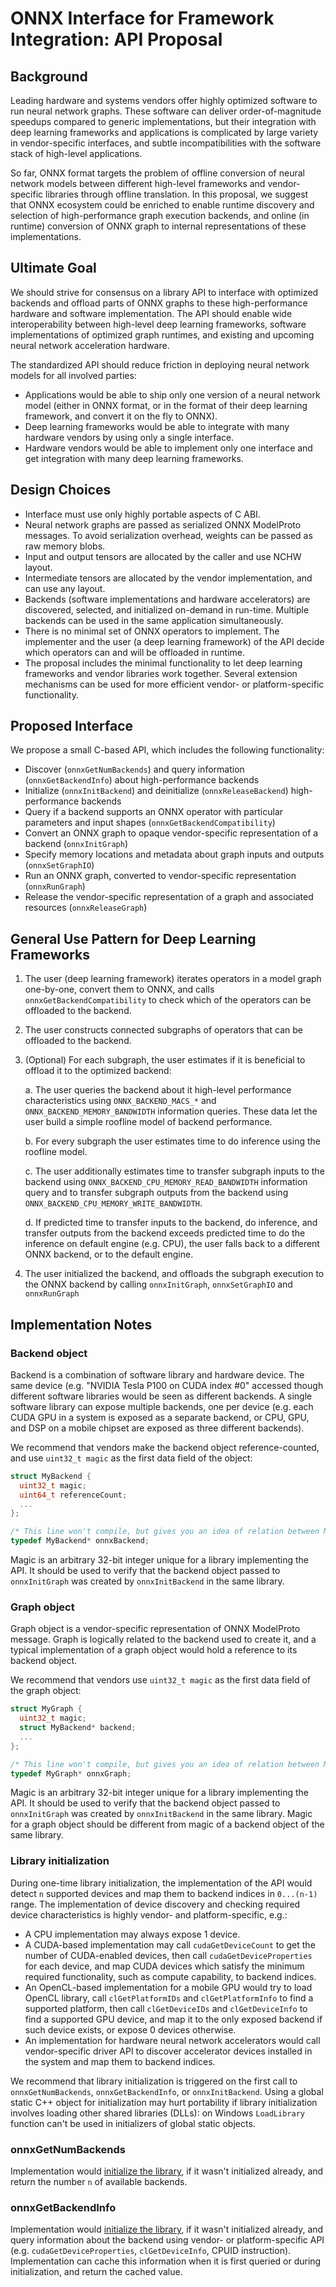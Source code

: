 <!--
Copyright (c) ONNX Project Contributors
-->

<!--- SPDX-License-Identifier: Apache-2.0 -->

# ONNX Interface for Framework Integration: API Proposal

## Background

Leading hardware and systems vendors offer highly optimized software to run neural network graphs. These software can deliver order-of-magnitude speedups compared to generic implementations, but their integration with deep learning frameworks and applications is complicated by large variety in vendor-specific interfaces, and subtle incompatibilities with the software stack of high-level applications.

So far, ONNX format targets the problem of offline conversion of neural network models between different high-level frameworks and vendor-specific libraries through offline translation. In this proposal, we suggest that ONNX ecosystem could be enriched to enable runtime discovery and selection of high-performance graph execution backends, and online (in runtime) conversion of ONNX graph to internal representations of these implementations.

## Ultimate Goal

We should strive for consensus on a library API to interface with optimized backends and offload parts of ONNX graphs to these high-performance hardware and software implementation. The API should enable wide interoperability between high-level deep learning frameworks, software implementations of optimized graph runtimes, and existing and upcoming neural network acceleration hardware.

The standardized API should reduce friction in deploying neural network models for all involved parties:

- Applications would be able to ship only one version of a neural network model (either in ONNX format, or in the format of their deep learning framework, and convert it on the fly to ONNX).
- Deep learning frameworks would be able to integrate with many hardware vendors by using only a single interface.
- Hardware vendors would be able to implement only one interface and get integration with many deep learning frameworks.

## Design Choices

- Interface must use only highly portable aspects of C ABI.
- Neural network graphs are passed as serialized ONNX ModelProto messages. To avoid serialization overhead, weights can be passed as raw memory blobs.
- Input and output tensors are allocated by the caller and use NCHW layout.
- Intermediate tensors are allocated by the vendor implementation, and can use any layout.
- Backends (software implementations and hardware accelerators) are discovered, selected, and initialized on-demand in run-time. Multiple backends can be used in the same application simultaneously.
- There is no minimal set of ONNX operators to implement. The implementer and the user (a deep learning framework) of the API decide which operators can and will be offloaded in runtime.
- The proposal includes the minimal functionality to let deep learning frameworks and vendor libraries work together. Several extension mechanisms can be used for more efficient vendor- or platform-specific functionality.

## Proposed Interface

We propose a small C-based API, which includes the following functionality:

* Discover (`onnxGetNumBackends`) and query information (`onnxGetBackendInfo`) about high-performance backends
* Initialize (`onnxInitBackend`) and deinitialize (`onnxReleaseBackend`) high-performance backends
* Query if a backend supports an ONNX operator with particular parameters and input shapes (`onnxGetBackendCompatibility`)
* Convert an ONNX graph to opaque vendor-specific representation of a backend (`onnxInitGraph`)
* Specify memory locations and metadata about graph inputs and outputs (`onnxSetGraphIO`)
* Run an ONNX graph, converted to vendor-specific representation (`onnxRunGraph`)
* Release the vendor-specific representation of a graph and associated resources (`onnxReleaseGraph`)

## General Use Pattern for Deep Learning Frameworks

1. The user (deep learning framework) iterates operators in a model graph one-by-one, convert them to ONNX, and calls `onnxGetBackendCompatibility` to check which of the operators can be offloaded to the backend.
2. The user constructs connected subgraphs of operators that can be offloaded to the backend.
3. (Optional) For each subgraph, the user estimates if it is beneficial to offload it to the optimized backend:

    a. The user queries the backend about it high-level performance characteristics using `ONNX_BACKEND_MACS_*` and `ONNX_BACKEND_MEMORY_BANDWIDTH` information queries. These data let the user build a simple roofline model of backend performance.

    b. For every subgraph the user estimates time to do inference using the roofline model.

    c. The user additionally estimates time to transfer subgraph inputs to the backend using `ONNX_BACKEND_CPU_MEMORY_READ_BANDWIDTH` information query and to transfer subgraph outputs from the backend using `ONNX_BACKEND_CPU_MEMORY_WRITE_BANDWIDTH`.

    d. If predicted time to transfer inputs to the backend, do inference, and transfer outputs from the backend exceeds predicted time to do the inference on default engine (e.g. CPU), the user falls back to a different ONNX backend, or to the default engine.

4. The user initialized the backend, and offloads the subgraph execution to the ONNX backend by calling `onnxInitGraph`, `onnxSetGraphIO` and `onnxRunGraph`

## Implementation Notes

### Backend object

Backend is a combination of software library and hardware device. The same device (e.g. "NVIDIA Tesla P100 on CUDA index #0" accessed though different software libraries would be seen as different backends. A single software library can expose multiple backends, one per device  (e.g. each CUDA GPU in a system is exposed as a separate backend, or CPU, GPU, and DSP on a mobile chipset are exposed as three different backends).

We recommend that vendors make the backend object reference-counted, and use `uint32_t magic` as the first data field of the object:

```c
struct MyBackend {
  uint32_t magic;
  uint64_t referenceCount;
  ...
};

/* This line won't compile, but gives you an idea of relation between MyBackend structure and onnxBackend type. */
typedef MyBackend* onnxBackend;
```

Magic is an arbitrary 32-bit integer unique for a library implementing the API. It should be used to verify that the backend object passed to `onnxInitGraph` was created by `onnxInitBackend` in the same library.

### Graph object

Graph object is a vendor-specific representation of ONNX ModelProto message. Graph is logically related to the backend used to create it, and a typical implementation of a graph object would hold a reference to its backend object.

We recommend that vendors use `uint32_t magic` as the first data field of the graph object:

```c
struct MyGraph {
  uint32_t magic;
  struct MyBackend* backend;
  ...
};

/* This line won't compile, but gives you an idea of relation between MyGraph structure and onnxGraph type. */
typedef MyGraph* onnxGraph;
```

Magic is an arbitrary 32-bit integer unique for a library implementing the API. It should be used to verify that the backend object passed to `onnxInitGraph` was created by `onnxInitBackend` in the same library. Magic for a graph object should be different from magic of a backend object of the same library.

### Library initialization

During one-time library initialization, the implementation of the API would detect `n` supported devices and map them to backend indices in `0...(n-1)` range. The implementation of device discovery and checking required device characteristics is highly vendor- and platform-specific, e.g.:

- A CPU implementation may always expose 1 device.
- A CUDA-based implementation may call `cudaGetDeviceCount` to get the number of CUDA-enabled devices, then
 call `cudaGetDeviceProperties` for each device, and map CUDA devices which satisfy the minimum required functionality, such as compute capability, to backend indices.
- An OpenCL-based implementation for a mobile GPU would try to load OpenCL library, call `clGetPlatformIDs` and `clGetPlatformInfo` to find a supported platform, then call `clGetDeviceIDs` and `clGetDeviceInfo` to find a supported GPU device, and map it to the only exposed backend if such device exists, or expose 0 devices otherwise.
- An implementation for hardware neural network accelerators would call vendor-specific driver API to discover accelerator devices installed in the system and map them to backend indices.

We recommend that library initialization is triggered on the first call to `onnxGetNumBackends`, `onnxGetBackendInfo`, or `onnxInitBackend`. Using a global static C++ object for initialization may hurt portability if library initialization involves loading other shared libraries (DLLs): on Windows `LoadLibrary` function can't be used in initializers of global static objects.

### onnxGetNumBackends

Implementation would [initialize the library](#library-initialization), if it wasn't initialized already, and return the number `n` of available backends.

### onnxGetBackendInfo

Implementation would [initialize the library](#library-initialization), if it wasn't initialized already, and query information about the backend using vendor- or platform-specific API (e.g. `cudaGetDeviceProperties`, `clGetDeviceInfo`, CPUID instruction). Implementation can cache this information when it is first queried or during initialization, and return the cached value.
